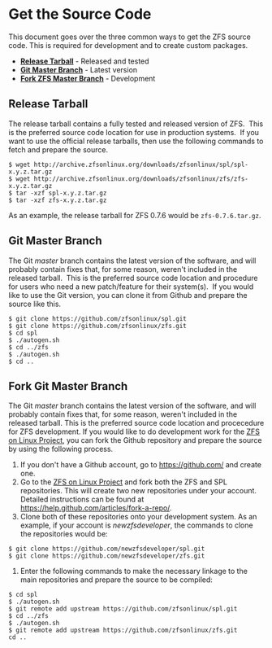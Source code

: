 # Get the Source Code

This document goes over the three common ways to get the ZFS source code.  This is required for development and to create custom packages.

* **[Release Tarball](#release-tarball)** - Released and tested
* **[Git Master Branch](#git-master-branch)** - Latest version
* **[Fork ZFS Master Branch](#fork-zfs-master-branch)** - Development

## Release Tarball

The release tarball contains a fully tested and released version of ZFS.  This is the preferred source code location for use in production systems.  If you want to use the official release tarballs, then use the following commands to fetch and prepare the source.

```
$ wget http://archive.zfsonlinux.org/downloads/zfsonlinux/spl/spl-x.y.z.tar.gz
$ wget http://archive.zfsonlinux.org/downloads/zfsonlinux/zfs/zfs-x.y.z.tar.gz
$ tar -xzf spl-x.y.z.tar.gz
$ tar -xzf zfs-x.y.z.tar.gz
```

As an example, the release tarball for ZFS 0.7.6 would be ```zfs-0.7.6.tar.gz```.

## Git Master Branch

The Git *master* branch contains the latest version of the software, and will probably contain fixes that, for some reason, weren't included in the released tarball.  This is the preferred source code location and procedure for users who need a new patch/feature for their system(s).  If you would like to use the Git version, you can clone it from Github and prepare the source like this.

```
$ git clone https://github.com/zfsonlinux/spl.git
$ git clone https://github.com/zfsonlinux/zfs.git
$ cd spl
$ ./autogen.sh
$ cd ../zfs
$ ./autogen.sh
$ cd ..
```

## Fork Git Master Branch

The Git *master* branch contains the latest version of the software, and will probably contain fixes that, for some reason, weren't included in the released tarball.  This is the preferred source code location and procecedure for ZFS development.  If you would like to do development work for the [ZFS on Linux Project][zol], you can fork the Github repository and prepare the source by using the following process.

1. If you don't have a Github account, go to https://github.com/ and create one.
1. Go to the [ZFS on Linux Project][zol] and fork both the ZFS and SPL repositories.  This will create two new repositories under your account.  Detailed instructions can be found at https://help.github.com/articles/fork-a-repo/.
1. Clone both of these repositories onto your development system.  As an example, if your account is *newzfsdeveloper*, the commands to clone the repositories would be:
```
$ git clone https://github.com/newzfsdeveloper/spl.git
$ git clone https://github.com/newzfsdeveloper/zfs.git
```
1. Enter the following commands to make the necessary linkage to the main repositories and prepare the source to be compiled:
```
$ cd spl
$ ./autogen.sh
$ git remote add upstream https://github.com/zfsonlinux/spl.git
$ cd ../zfs
$ ./autogen.sh
$ git remote add upstream https://github.com/zfsonlinux/zfs.git
cd ..
```

[zol]: https://github.com/zfsonlinux
